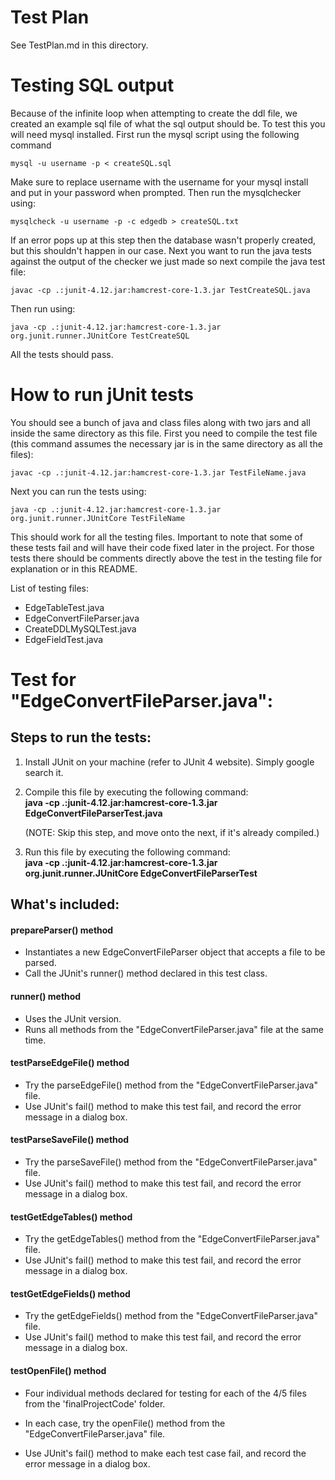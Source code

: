 # Test Plan
See TestPlan.md in this directory.

# Testing SQL output
Because of the infinite loop when attempting to create the ddl file, we created an example sql file of what the sql output should be. To test this you will need mysql installed. First run the mysql script using the following command
    
    mysql -u username -p < createSQL.sql

Make sure to replace username with the username for your mysql install and put in your password when prompted.
Then run the mysqlchecker using:

    mysqlcheck -u username -p -c edgedb > createSQL.txt

If an error pops up at this step then the database wasn't properly created, but this shouldn't happen in our case. Next you want to run the java tests against the output of the checker we just made so next compile the java test file:

    javac -cp .:junit-4.12.jar:hamcrest-core-1.3.jar TestCreateSQL.java

Then run using:

    java -cp .:junit-4.12.jar:hamcrest-core-1.3.jar org.junit.runner.JUnitCore TestCreateSQL

All the tests should pass.

# How to run jUnit tests
You should see a bunch of java and class files along with two jars and all inside the same directory as this file.
First you need to compile the test file (this command assumes the necessary jar is in the same directory as all the files):

    javac -cp .:junit-4.12.jar:hamcrest-core-1.3.jar TestFileName.java

Next you can run the tests using:

    java -cp .:junit-4.12.jar:hamcrest-core-1.3.jar org.junit.runner.JUnitCore TestFileName

This should work for all the testing files. Important to note that some of these tests fail and will have their code fixed later in the project. For those tests there should be comments directly above the test in the testing file for explanation or in this README.

List of testing files:
- EdgeTableTest.java
- EdgeConvertFileParser.java
- CreateDDLMySQLTest.java
- EdgeFieldTest.java


# Test for "EdgeConvertFileParser.java":

## Steps to run the tests:
1. Install JUnit on your machine (refer to JUnit 4 website). Simply google search it.
2. Compile this file by executing the following command:<br>
        **java -cp .:junit-4.12.jar:hamcrest-core-1.3.jar EdgeConvertFileParserTest.java**<br>

   (NOTE: Skip this step, and move onto the next, if it's already compiled.)<br>

3. Run this file by executing the following command:<br>
        **java -cp .:junit-4.12.jar:hamcrest-core-1.3.jar org.junit.runner.JUnitCore EdgeConvertFileParserTest**
       

## What's included:
#### prepareParser() method
* Instantiates a new EdgeConvertFileParser object that accepts a file to be parsed.
* Call the JUnit's runner() method declared in this test class.


#### runner() method
* Uses the JUnit version.
* Runs all methods from the "EdgeConvertFileParser.java" file at the same time.
 

#### testParseEdgeFile() method
* Try the parseEdgeFile() method from the "EdgeConvertFileParser.java" file.
* Use JUnit's fail() method to make this test fail, and record the error message in a dialog box.

#### testParseSaveFile() method
* Try the parseSaveFile() method from the "EdgeConvertFileParser.java" file.
* Use JUnit's fail() method to make this test fail, and record the error message in a dialog box.

#### testGetEdgeTables() method
* Try the getEdgeTables() method from the "EdgeConvertFileParser.java" file.
* Use JUnit's fail() method to make this test fail, and record the error message in a dialog box.

#### testGetEdgeFields() method
* Try the getEdgeFields() method from the "EdgeConvertFileParser.java" file.
* Use JUnit's fail() method to make this test fail, and record the error message in a dialog box.

#### testOpenFile() method
* Four individual methods declared for testing for each of the 4/5 files from the 'finalProjectCode' folder.

* In each case, try the openFile() method from the "EdgeConvertFileParser.java" file.
* Use JUnit's fail() method to make each test case fail, and record the error message in a dialog box.

